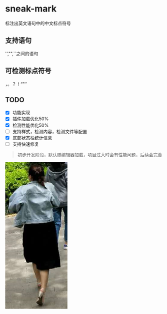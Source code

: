 # sneak-mark
标注出英文语句中的中文标点符号   
## 支持语句
'',"",``之间的语句
## 可检测标点符号
，。？！“”‘’  
## TODO
- [x] 功能实现
- [x] 插件加载优化50%
- [x] 检测性能优化50%
- [ ] 支持样式，检测内容，检测文件等配置
- [x] 底部状态栏统计信息
- [ ] 支持快速修复

>初步开发阶段，默认随编辑器加载，项目过大时会有性能问题，后续会完善   

![前进](images/back.png)
